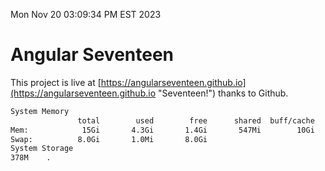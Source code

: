 Mon Nov 20 03:09:34 PM EST 2023

# Angular Seventeen


This project is live at [https://angularseventeen.github.io](https://angularseventeen.github.io "Seventeen!") thanks to Github.

```bash
System Memory
               total        used        free      shared  buff/cache   available
Mem:            15Gi       4.3Gi       1.4Gi       547Mi        10Gi        10Gi
Swap:          8.0Gi       1.0Mi       8.0Gi
System Storage
378M	.
